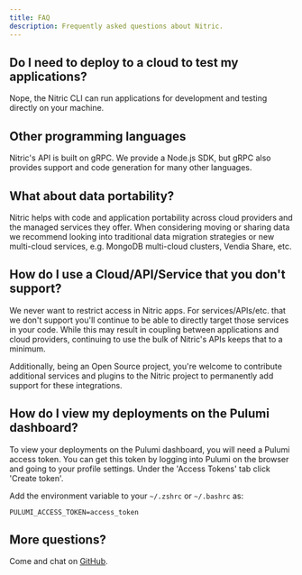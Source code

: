 ```yaml
---
title: FAQ
description: Frequently asked questions about Nitric.
---
```


## Do I need to deploy to a cloud to test my applications?

Nope, the Nitric CLI can run applications for development and testing directly on your machine.

## Other programming languages

Nitric's API is built on gRPC. We provide a Node.js SDK, but gRPC also provides support and code generation for many other languages.

## What about data portability?

Nitric helps with code and application portability across cloud providers and the managed services they offer. When considering moving or sharing data we recommend looking into traditional data migration strategies or new multi-cloud services, e.g. MongoDB multi-cloud clusters, Vendia Share, etc.

## How do I use a Cloud/API/Service that you don't support?

We never want to restrict access in Nitric apps. For services/APIs/etc. that we don't support you'll continue to be able to directly target those services in your code. While this may result in coupling between applications and cloud providers, continuing to use the bulk of Nitric's APIs keeps that to a minimum.

Additionally, being an Open Source project, you're welcome to contribute additional services and plugins to the Nitric project to permanently add support for these integrations.

## How do I view my deployments on the Pulumi dashboard?

To view your deployments on the Pulumi dashboard, you will need a Pulumi access token. You can get this token by logging into Pulumi on the browser and going to your profile settings. Under the 'Access Tokens' tab click 'Create token'.

Add the environment variable to your `~/.zshrc` or `~/.bashrc` as:

```
PULUMI_ACCESS_TOKEN=access_token
```

## More questions?

Come and chat on [GitHub](https://github.com/nitrictech/nitric/discussions).
